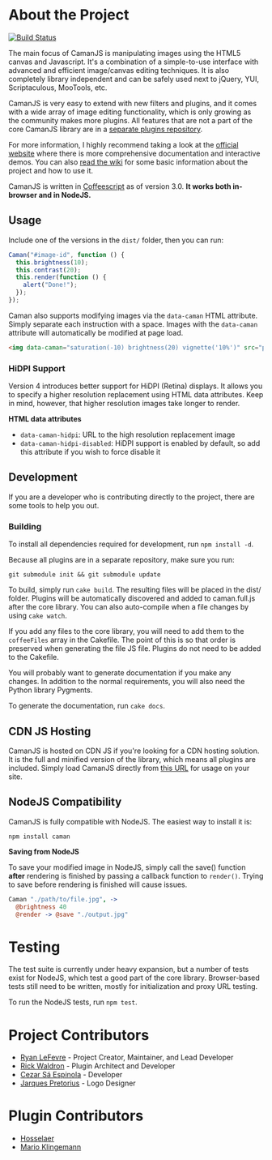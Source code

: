 # About the Project

[![Build Status](https://secure.travis-ci.org/meltingice/CamanJS.png)](http://travis-ci.org/meltingice/CamanJS)

The main focus of CamanJS is manipulating images using the HTML5 canvas and Javascript. It's a combination of a simple-to-use interface with advanced and efficient image/canvas editing techniques. It is also completely library independent and can be safely used next to jQuery, YUI, Scriptaculous, MooTools, etc.

CamanJS is very easy to extend with new filters and plugins, and it comes with a wide array of image editing functionality, which is only growing as the community makes more plugins. All features that are not a part of the core CamanJS library are in a [separate plugins repository](https://github.com/meltingice/CamanJS-Plugins).

For more information, I highly recommend taking a look at the [official website](http://camanjs.com) where there is more comprehensive documentation and interactive demos. You can also [read the wiki](https://github.com/meltingice/CamanJS/wiki) for some basic information about the project and how to use it.

CamanJS is written in [Coffeescript](http://coffeescript.org) as of version 3.0. **It works both in-browser and in NodeJS.**

## Usage

Include one of the versions in the `dist/` folder, then you can run:

```js
Caman("#image-id", function () {
  this.brightness(10);
  this.contrast(20);
  this.render(function () {
    alert("Done!");
  });
});
```

Caman also supports modifying images via the `data-caman` HTML attribute. Simply separate each instruction with a space. Images with the `data-caman` attribute will automatically be modified at page load.

```html
<img data-caman="saturation(-10) brightness(20) vignette('10%')" src="path/to/image.jpg">
```

### HiDPI Support

Version 4 introduces better support for HiDPI (Retina) displays. It allows you to specify a higher resolution replacement using HTML data attributes. Keep in mind, however, that higher resolution images take longer to render.

**HTML data attributes**

* `data-caman-hidpi`: URL to the high resolution replacement image
* `data-caman-hidpi-disabled`: HiDPI support is enabled by default, so add this attribute if you wish to force disable it

## Development

If you are a developer who is contributing directly to the project, there are some tools to help you out.

### Building

To install all dependencies required for development, run `npm install -d`.

Because all plugins are in a separate repository, make sure you run:

```
git submodule init && git submodule update
```

To build, simply run `cake build`. The resulting files will be placed in the dist/ folder. Plugins will be automatically discovered and added to caman.full.js after the core library. You can also auto-compile when a file changes by using `cake watch`.

If you add any files to the core library, you will need to add them to the `coffeeFiles` array in the Cakefile. The point of this is so that order is preserved when generating the file JS file. Plugins do not need to be added to the Cakefile.

You will probably want to generate documentation if you make any changes. In addition to the normal requirements, you will also need the Python library Pygments.

To generate the documentation, run `cake docs`.

## CDN JS Hosting

CamanJS is hosted on CDN JS if you're looking for a CDN hosting solution. It is the full and minified version of the library, which means all plugins are included. Simply load CamanJS directly from [this URL](http://cdnjs.cloudflare.com/ajax/libs/camanjs/3.3.0/caman.full.min.js) for usage on your site.

## NodeJS Compatibility

CamanJS is fully compatible with NodeJS. The easiest way to install it is:

```
npm install caman
```

**Saving from NodeJS**

To save your modified image in NodeJS, simply call the save() function **after** rendering is finished by passing a callback function to `render()`. Trying to save before rendering is finished will cause issues.

``` coffeescript
Caman "./path/to/file.jpg", ->
  @brightness 40
  @render -> @save "./output.jpg"
```

# Testing

The test suite is currently under heavy expansion, but a number of tests exist for NodeJS, which test a good part of the core library. Browser-based tests still need to be written, mostly for initialization and proxy URL testing.

To run the NodeJS tests, run `npm test`.

# Project Contributors

* [Ryan LeFevre](http://twitter.com/meltingice) - Project Creator, Maintainer, and Lead Developer
* [Rick Waldron](http://twitter.com/rwaldron) - Plugin Architect and Developer
* [Cezar Sá Espinola](http://twitter.com/cezarsa) - Developer
* [Jarques Pretorius](http://twitter.com/jarques) - Logo Designer

# Plugin Contributors

* [Hosselaer](https://github.com/Hosselaer)
* [Mario Klingemann](http://www.quasimondo.com)
